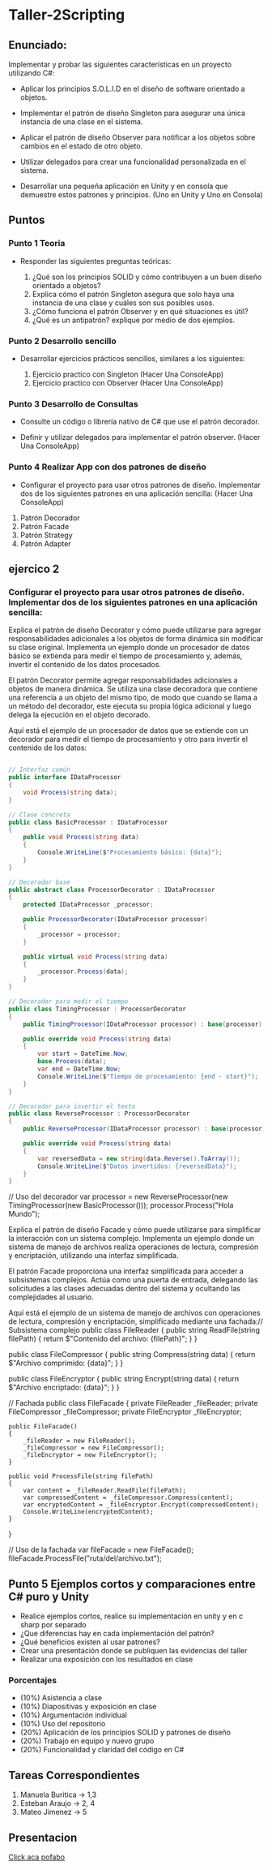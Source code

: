 # Taller-2Scripting


## Enunciado:

Implementar y probar las siguientes características en un proyecto utilizando C#:

- Aplicar los principios S.O.L.I.D en el diseño de software orientado a objetos.
  
- Implementar el patrón de diseño Singleton para asegurar una única instancia de una clase en el sistema.
  
- Aplicar el patrón de diseño Observer para notificar a los objetos sobre cambios en el estado de otro objeto.

- Utilizar delegados para crear una funcionalidad personalizada en el sistema.

- Desarrollar una pequeña aplicación en Unity y en consola que demuestre estos patrones y principios. (Uno en Unity y Uno en Consola)

## Puntos

### Punto 1 Teoria
- Responder las siguientes preguntas teóricas:

  1. ¿Qué son los principios SOLID y cómo contribuyen a un buen diseño orientado a objetos?
  2. Explica cómo el patrón Singleton asegura que solo haya una instancia de una clase y cuáles son sus posibles usos.
  3. ¿Cómo funciona el patrón Observer y en qué situaciones es útil?
  4. ¿Qué es un antipatrón? explique por medio de dos ejemplos.

### Punto 2 Desarrollo sencillo
- Desarrollar ejercicios prácticos sencillos, similares a los siguientes:

  1. Ejercicio practico con Singleton (Hacer Una ConsoleApp)
  2. Ejercicio practico con Observer (Hacer Una ConsoleApp)

### Punto 3 Desarrollo de Consultas

- Consulte un código o librería nativo de C# que use el patrón decorador.

- Definir y utilizar delegados para implementar el patrón observer. (Hacer Una ConsoleApp)

### Punto 4 Realizar App con dos patrones de diseño

- Configurar el proyecto para usar otros patrones de diseño. Implementar dos de los siguientes patrones en una aplicación sencilla: (Hacer Una ConsoleApp)
1. Patrón Decorador
2. Patrón Facade
3. Patrón Strategy
4. Patrón Adapter

## ejercico 2 

### Configurar el proyecto para usar otros patrones de diseño. Implementar dos de los siguientes patrones en una aplicación sencilla: 

Explica el patrón de diseño Decorator y cómo puede utilizarse para agregar responsabilidades adicionales a los objetos de forma dinámica sin modificar su clase original. Implementa un ejemplo donde un procesador de datos básico se extienda para medir el tiempo de procesamiento y, además, invertir el contenido de los datos procesados.

El patrón Decorator permite agregar responsabilidades adicionales a objetos de manera dinámica. Se utiliza una clase decoradora que contiene una referencia a un objeto del mismo tipo, de modo que cuando se llama a un método del decorador, este ejecuta su propia lógica adicional y luego delega la ejecución en el objeto decorado.

Aquí está el ejemplo de un procesador de datos que se extiende con un decorador para medir el tiempo de procesamiento y otro para invertir el contenido de los datos:
```c#

// Interfaz común
public interface IDataProcessor
{
    void Process(string data);
}

// Clase concreta
public class BasicProcessor : IDataProcessor
{
    public void Process(string data)
    {
        Console.WriteLine($"Procesamiento básico: {data}");
    }
}

// Decorador base
public abstract class ProcessorDecorator : IDataProcessor
{
    protected IDataProcessor _processor;

    public ProcessorDecorator(IDataProcessor processor)
    {
        _processor = processor;
    }

    public virtual void Process(string data)
    {
        _processor.Process(data);
    }
}

// Decorador para medir el tiempo
public class TimingProcessor : ProcessorDecorator
{
    public TimingProcessor(IDataProcessor processor) : base(processor) { }

    public override void Process(string data)
    {
        var start = DateTime.Now;
        base.Process(data);
        var end = DateTime.Now;
        Console.WriteLine($"Tiempo de procesamiento: {end - start}");
    }
}

// Decorador para invertir el texto
public class ReverseProcessor : ProcessorDecorator
{
    public ReverseProcessor(IDataProcessor processor) : base(processor) { }

    public override void Process(string data)
    {
        var reversedData = new string(data.Reverse().ToArray());
        Console.WriteLine($"Datos invertidos: {reversedData}");
    }
}
```

// Uso del decorador
var processor = new ReverseProcessor(new TimingProcessor(new BasicProcessor()));
processor.Process("Hola Mundo");

Explica el patrón de diseño Facade y cómo puede utilizarse para simplificar la interacción con un sistema complejo. Implementa un ejemplo donde un sistema de manejo de archivos realiza operaciones de lectura, compresión y encriptación, utilizando una interfaz simplificada.

El patrón Facade proporciona una interfaz simplificada para acceder a subsistemas complejos. Actúa como una puerta de entrada, delegando las solicitudes a las clases adecuadas dentro del sistema y ocultando las complejidades al usuario.

Aquí está el ejemplo de un sistema de manejo de archivos con operaciones de lectura, compresión y encriptación, simplificado mediante una fachada:// Subsistema complejo
public class FileReader
{
    public string ReadFile(string filePath)
    {
        return $"Contenido del archivo: {filePath}";
    }
}

public class FileCompressor
{
    public string Compress(string data)
    {
        return $"Archivo comprimido: {data}";
    }
}

public class FileEncryptor
{
    public string Encrypt(string data)
    {
        return $"Archivo encriptado: {data}";
    }
}

// Fachada
public class FileFacade
{
    private FileReader _fileReader;
    private FileCompressor _fileCompressor;
    private FileEncryptor _fileEncryptor;

    public FileFacade()
    {
        _fileReader = new FileReader();
        _fileCompressor = new FileCompressor();
        _fileEncryptor = new FileEncryptor();
    }

    public void ProcessFile(string filePath)
    {
        var content = _fileReader.ReadFile(filePath);
        var compressedContent = _fileCompressor.Compress(content);
        var encryptedContent = _fileEncryptor.Encrypt(compressedContent);
        Console.WriteLine(encryptedContent);
    }
}

// Uso de la fachada
var fileFacade = new FileFacade();
fileFacade.ProcessFile("ruta/del/archivo.txt");




## Punto 5 Ejemplos cortos y comparaciones entre C# puro y Unity

- Realice ejemplos cortos, realice su implementación en unity y en c sharp por separado 
- ¿Que diferencias hay en cada implementación del patrón?
- ¿Qué beneficios existen al usar patrones?
- Crear una presentación donde se publiquen las evidencias del taller
- Realizar una exposición con los resultados en clase


### Porcentajes

- (10%) Asistencia a clase
- (10%) Diapositivas y exposición en clase
- (10%) Argumentación individual
- (10%) Uso del repositorio
- (20%) Aplicación de los principios SOLID y patrones de diseño
- (20%) Trabajo en equipo y nuevo grupo
- (20%) Funcionalidad y claridad del código en C#


## Tareas Correspondientes

1. Manuela Buritica -> 1,3
3. Esteban Araujo -> 2, 4
4. Mateo Jimenez -> 5

## Presentacion

[Click aca pofabo](https://docs.google.com/presentation/d/1_T3JnpX077LiF-M-6WlWR2Rxr351SXsEcoAU2Wq5_N0/edit?usp=sharing)

